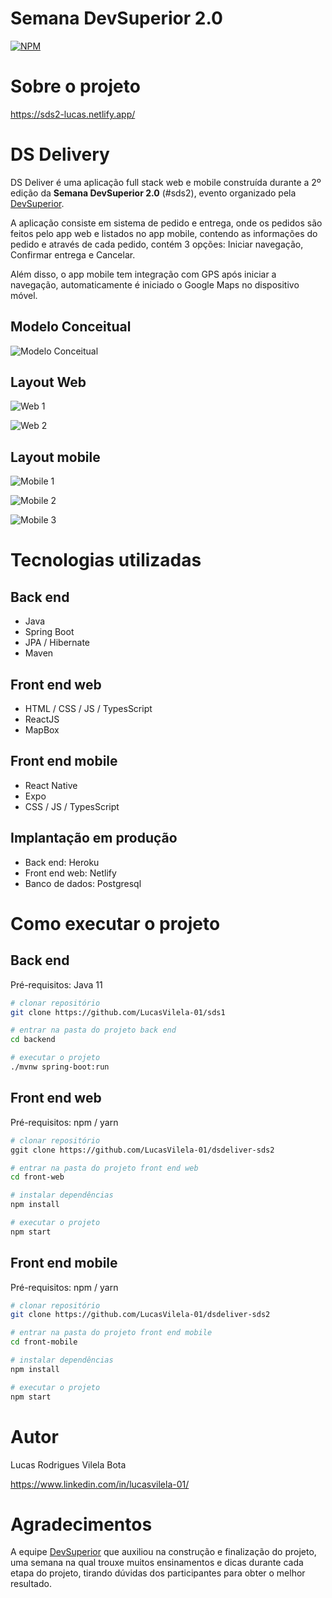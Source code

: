 # Semana DevSuperior 2.0

[![NPM](https://img.shields.io/npm/l/react)](https://github.com/LucasVilela-01/dsdeliver-sds2/blob/main/LICENSE)

# Sobre o projeto

https://sds2-lucas.netlify.app/

# DS Delivery

DS Deliver é uma aplicação full stack web e mobile construída durante a 2º edição da **Semana DevSuperior 2.0** (#sds2), evento organizado pela [DevSuperior](https://devsuperior.com "Site da DevSuperior").

A aplicação consiste em sistema de pedido e entrega, onde os pedidos são feitos pelo app web e listados no app mobile, contendo as informações do pedido e através de cada pedido, contém 3 opções: Iniciar navegação, Confirmar entrega e Cancelar.

Além disso, o app mobile tem integração com GPS após iniciar a navegação, automaticamente é iniciado o Google Maps no dispositivo móvel.

## Modelo Conceitual
![Modelo Conceitual](https://github.com/devsuperior/sds2/blob/master/assets/modelo-conceitual.png)

## Layout Web
![Web 1](https://github.com/LucasVilela-01/assetssds2.0/blob/main/web1.png) 

![Web 2](https://github.com/LucasVilela-01/assetssds2.0/blob/main/web2.png)

## Layout mobile
![Mobile 1](https://github.com/LucasVilela-01/assetssds2.0/blob/main/mobile1.png) 

![Mobile 2](https://github.com/LucasVilela-01/assetssds2.0/blob/main/mobile2.png) 

![Mobile 3](https://github.com/LucasVilela-01/assetssds2.0/blob/main/mobile3.png)

# Tecnologias utilizadas
## Back end
- Java
- Spring Boot
- JPA / Hibernate
- Maven
## Front end web
- HTML / CSS / JS / TypesScript
- ReactJS
- MapBox
## Front end mobile
- React Native
- Expo
- CSS / JS / TypesScript
## Implantação em produção
- Back end: Heroku
- Front end web: Netlify
- Banco de dados: Postgresql

# Como executar o projeto

## Back end
Pré-requisitos: Java 11

```bash
# clonar repositório
git clone https://github.com/LucasVilela-01/sds1

# entrar na pasta do projeto back end
cd backend

# executar o projeto
./mvnw spring-boot:run
```

## Front end web
Pré-requisitos: npm / yarn

```bash
# clonar repositório
ggit clone https://github.com/LucasVilela-01/dsdeliver-sds2

# entrar na pasta do projeto front end web
cd front-web

# instalar dependências
npm install

# executar o projeto
npm start
```
## Front end mobile
Pré-requisitos: npm / yarn

```bash
# clonar repositório
git clone https://github.com/LucasVilela-01/dsdeliver-sds2

# entrar na pasta do projeto front end mobile
cd front-mobile

# instalar dependências
npm install

# executar o projeto
npm start
```

# Autor

Lucas Rodrigues Vilela Bota

https://www.linkedin.com/in/lucasvilela-01/

# Agradecimentos

A equipe [DevSuperior](https://devsuperior.com "Site da DevSuperior")  que auxiliou na construção e finalização do projeto, uma semana na qual trouxe muitos ensinamentos e dicas durante cada etapa do projeto, tirando dúvidas dos participantes para obter o melhor resultado.
